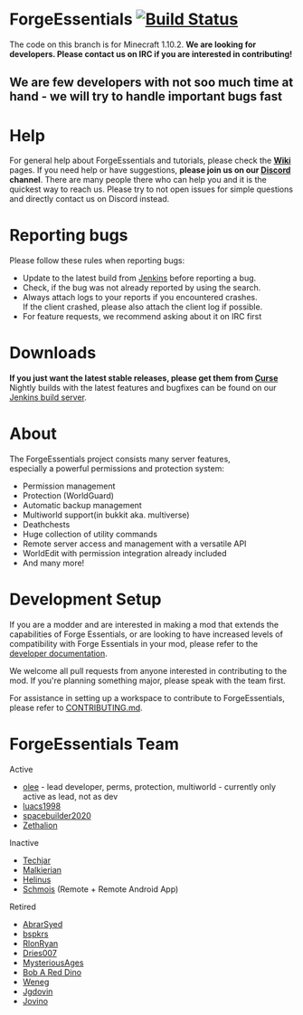 ForgeEssentials [![Build Status](https://travis-ci.org/ForgeEssentials/ForgeEssentials.svg?branch=develop)](https://travis-ci.org/ForgeEssentials/ForgeEssentials)
===================

The code on this branch is for Minecraft 1.10.2.
**We are looking for developers. Please contact us on IRC if you are interested in contributing!**

## We are few developers with not soo much time at hand - we will try to handle important bugs fast

# Help
For general help about ForgeEssentials and tutorials, please check the **[Wiki](https://github.com/ForgeEssentials/ForgeEssentials/wiki)** pages.
If you need help or have suggestions, **please join us on our [Discord](https://discord.gg/FNRQjmr) channel**. 
There are many people there who can help you and it is the quickest way to reach us. Please try to not open issues for simple questions and directly contact us on Discord instead.

# Reporting bugs
Please follow these rules when reporting bugs:
- Update to the latest build from [Jenkins](http://ci.forgeessentials.com/job/FE) before reporting a bug.
- Check, if the bug was not already reported by using the search.
- Always attach logs to your reports if you encountered crashes.  
   If the client crashed, please also attach the client log if possible.
- For feature requests, we recommend asking about it on IRC first

# Downloads
**If you just want the latest stable releases, please get them from [Curse](http://minecraft.curseforge.com/mc-mods/74735)**  
Nightly builds with the latest features and bugfixes can be found on our [Jenkins build server](http://ci.forgeessentials.com/job/FE/).

# About
The ForgeEssentials project consists many server features,  
especially a powerful permissions and protection system:
- Permission management
- Protection (WorldGuard)
- Automatic backup management
- Multiworld support(in bukkit aka. multiverse)
- Deathchests
- Huge collection of utility commands
- Remote server access and management with a versatile API
- WorldEdit with permission integration already included
- And many more!

# Development Setup
If you are a modder and are interested in making a mod that extends the capabilities of Forge Essentials, or are looking to have increased levels of compatibility with Forge Essentials in your mod, please refer to the [developer documentation](https://github.com/ForgeEssentials/ForgeEssentialsMain/wiki/Developer-documentation).

We welcome all pull requests from anyone interested in contributing to the mod. If you're planning something major, please speak with the team first.

For assistance in setting up a workspace to contribute to ForgeEssentials, please refer to [CONTRIBUTING.md](CONTRIBUTING.md).

ForgeEssentials Team
================
Active
- [olee](https://github.com/olee) - lead developer, perms, protection, multiworld - currently only active as lead, not as dev
- [luacs1998](https://github.com/luacs1998)
- [spacebuilder2020](https://github.com/spacebuilder2020)
- [Zethalion](https://github.com/Zethalion)

Inactive
- [Techjar](https://github.com/Techjar)
- [Malkierian](https://github.com/Malkierian)
- [Helinus](https://github.com/helinus)
- [Schmois](https://github.com/aschmois) (Remote + Remote Android App)

Retired
- [AbrarSyed](https://github.com/AbrarSyed)
- [bspkrs](https://github.com/bspkrs)
- [RlonRyan](https://github.com/RlonRyan)
- [Dries007](https://github.com/dries007)
- [MysteriousAges](https://github.com/MysteriousAges)
- [Bob A Red Dino](https://github.com/Bob-A-Red-Dino)
- [Weneg](https://github.com/Weneg)
- [Jgdovin](https://github.com/Jgdovin)
- [Jovino](https://github.com/jovino)
